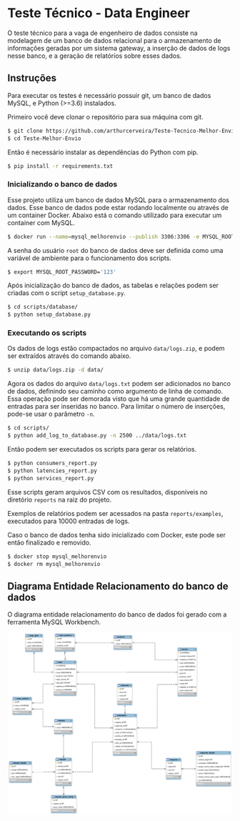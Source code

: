 # Teste Técnico - Data Engineer

O teste técnico para a vaga de engenheiro de dados consiste na modelagem de um banco de dados relacional para o armazenamento de informações geradas por um sistema gateway, a inserção de dados de logs nesse banco, e a geração de relatórios sobre esses dados.

## Instruções

Para executar os testes é necessário possuir git, um banco de dados MySQL, e Python (>=3.6) instalados.

Primeiro você deve clonar o repositório para sua máquina com git.

```bash
$ git clone https://github.com/arthurcerveira/Teste-Tecnico-Melhor-Envio.git
$ cd Teste-Melhor-Envio
```

Então é necessário instalar as dependências do Python com pip.

```bash
$ pip install -r requirements.txt
```

### Inicializando o banco de dados

Esse projeto utiliza um banco de dados MySQL para o armazenamento dos dados. Esse banco de dados pode estar rodando localmente ou através de um container Docker. Abaixo está o comando utilizado para executar um container com MySQL.

```bash
$ docker run --name=mysql_melhorenvio --publish 3306:3306 -e MYSQL_ROOT_PASSWORD='123' -e  MYSQL_ROOT_HOST=172.17.0.1 -d mysql/mysql-server
```

A senha do usuário `root` do banco de dados deve ser definida como uma variável de ambiente para o funcionamento dos scripts.

```bash
$ export MYSQL_ROOT_PASSWORD='123'
```

Após inicialização do banco de dados, as tabelas e relações podem ser criadas com o script `setup_database.py`.

```bash
$ cd scripts/database/
$ python setup_database.py
```

### Executando os scripts

Os dados de logs estão compactados no arquivo `data/logs.zip`, e podem ser extraídos através do comando abaixo.

```bash
$ unzip data/logs.zip -d data/
```

Agora os dados do arquivo `data/logs.txt` podem ser adicionados no banco de dados, definindo seu caminho como argumento de linha de comando. Essa operação pode ser demorada visto que há uma grande quantidade de entradas para ser inseridas no banco. Para limitar o número de inserções, pode-se usar o parâmetro `-n`.

```bash
$ cd scripts/
$ python add_log_to_database.py -n 2500 ../data/logs.txt
```

Então podem ser executados os scripts para gerar os relatórios.

```bash
$ python consumers_report.py
$ python latencies_report.py
$ python services_report.py
```

Esse scripts geram arquivos CSV com os resultados, disponíveis no diretório `reports` na raiz do projeto.

Exemplos de relatórios podem ser acessados na pasta `reports/examples`, executados para 10000 entradas de logs.

Caso o banco de dados tenha sido inicializado com Docker, este pode ser então finalizado e removido.

```bash
$ docker stop mysql_melhorenvio
$ docker rm mysql_melhorenvio
```

## Diagrama Entidade Relacionamento do banco de dados

O diagrama entidade relacionamento do banco de dados foi gerado com a ferramenta MySQL Workbench.

![./database-schema/schema.png](./database-schema/schema.png)
